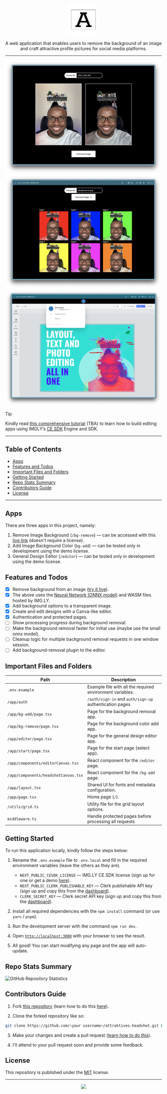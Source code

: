 <div align="center">

<img src="./public/ahs.svg" width="100" height="100" />

A web application that enables users to remove the background of an image and craft attractive profile pictures for social media platforms.

---

[![](./public/demo-1.png)](https://attraktives-hs.vercel.app/start)
[![](./public/demo-2.png)](https://attraktives-hs.vercel.app/start)
[![](./public/demo-3.png)](https://attraktives-hs.vercel.app/start)

</div>

> [!TIP]
>
> Kindly read [this comprehensive tutorial](#) (TBA) to learn how to build editing apps using IMGLY’s [CE.SDK](https://img.ly/docs/cesdk?utm_source=https://bolajiayodeji.com) Engine and SDK.

---

## Table of Contents

* [Apps](#apps)
* [Features and Todos](#features-and-todos)
* [Important Files and Folders](#important-files-and-folders)
* [Getting Started](#getting-started)
* [Repo Stats Summary](#repo-stats-summary)
* [Contributors Guide](#contributors-guide)
* [License](#license)

---

## Apps

There are three apps in this project, namely:
1. Remove Image Background (`/bg-remove`) — can be accessed with this [live link](https://attraktives-hs.vercel.app/bg-remove) (doesn't require a license).
2. Add Image Background Color (`bg-add`) — can be tested only in development using the demo license.
3. General Design Editor (`/editor`)  — can be tested only in development using the demo license.

## Features and Todos
 
* [x] Remove background from an image ([try it live](https://attraktives-hs.vercel.app/bg-remove)).
* [x] The above uses the [Neural Network (ONNX model)](https://onnx.ai) and WASM files hosted by IMG.LY.
* [x] Add background options to a transparent image.
* [x] Create and edit designs with a Canva-like editor.
* [x] Authentication and protected pages.
* [ ] Show processing progress during background removal.
* [ ] Make the background removal faster for initial use (maybe use the small onnx model).
* [ ] Cleanup logic for multiple background removal requests in one window session.
* [ ] Add background-removal plugin to the editor.

## Important Files and Folders

| **Path**                           | **Description**                                 |
| ---------------------------------- | ----------------------------------------------- |
| `.env.example`                     | Example file with all the required environment variables.  | 
| `/app/auth`                        | `/auth/sign-in` and `auth/sign-up` authentication pages    |
| `/app/bg-add/page.tsx`             | Page for the background removal app.            |
| `/app/bg-remove/page.tsx`          | Page for the background color add app.          |
| `/app/editor/page.tsx`             | Page for the general design editor app.         |
| `/app/start/page.tsx`              | Page for the start page (select app).           |
| `/app/components/editorCanvas.tsx` | React component for the `/editor` page.         |
| `/app/components/headshotCanvas.tsx` | React component for the `/bg-add` page.       |
| `/app/layout.tsx`                  | Shared UI for fonts and metadata configuration. |
| `/app/page.tsx`                    | Home page (`/`).                                |
| `/utils/grid.ts`                   | Utility file for the grid layout options.       |
| `middleware.ts`                    | Handle protected pages before processing all requests      |

## Getting Started

To run this application locally, kindly follow the steps below:

1. Rename the `.env.example` file to `.env.local` and fill in the required environment variables (leave the others as they are).
    * `NEXT_PUBLIC_CESDK_LICENSE` — IMG.LY CE.SDK license (sign up for one or get a demo [here](https://img.ly/docs/cesdk/engine/quickstart)).
    * `NEXT_PUBLIC_CLERK_PUBLISHABLE_KEY` — Clerk publishable API key (sign up and copy this from the [dashboard](https://dashboard.clerk.com)).
    * `CLERK_SECRET_KEY` — Clerk secret API key (sign up and copy this from the [dashboard](https://dashboard.clerk.com)).

3. Install all required dependencies with the `npm install` command (or use `yarn` / `pnpm`).

4. Run the development server with the command `npm run dev`.

5. Open [`http://localhost:3000`](http://localhost:3000) with your browser to see the result.

6. All good! You can start modifying any page and the app will auto-update.

## Repo Stats Summary

![GitHub Repository Statistics](https://repobeats.axiom.co/api/embed/71444e09ae3b50f07bda15bd645f7f5fc4e1c647.svg)

## Contributors Guide

1. Fork [this repository](https://github.com/BolajiAyodeji/attraktives-headshot) (learn how to do this [here](https://help.github.com/articles/fork-a-repo)).

2. Clone the forked repository like so:

```bash
git clone https://github.com/<your username>/attraktives-headshot.git && cd attraktives-headshot
```

3. Make your changes and create a pull request ([learn how to do this](https://docs.github.com/en/github/collaborating-with-issues-and-pull-requests/creating-a-pull-request)).

4. I'll attend to your pull request soon and provide some feedback.

## License

This repository is published under the [MIT](LICENSE) license.

---

<div align="center">
<a href="https://bolajiayodeji.com" target="_blank" rel="noopener noreferrer"><img src="https://bolajiayodeji.com/favicon.png" width="30" /></a>
</div>
